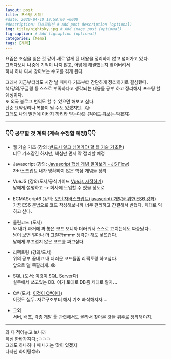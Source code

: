 ```yaml
---
layout: post
title: 포스팅 시작!
#date: 2020-04-10 19:58:00 +0000
#description: 디스크립션 # Add post description (optional)
img: title/nightsky.jpg # Add image post (optional)
fig-caption: # Add figcaption (optional)
categories: [Memo]
tags: [계획]
---
```


요즘은 초심을 잃은 것 같이 새로 알게 된 내용을 정리하지 않고 넘어가고 있다.  
그러다보니 나중에 기억이 나지 않고, 어떻게 해결했는지 잊어버려서  
하나 하나 다시 찾아보는 수고를 겪게 된다.

그래서 지금부터라도 시간 날 때마다 기초부터 간단하게 정리하기로 결심했다.  
책/강의/구글링 등 스스로 부족하다고 생각되는 내용들 공부 하고 정리해서 포스팅 할 예정이다.  
또 외국 블로그 번역도 할 수 있으면 해보고 싶다.  
단순 요약정리나 복붙이 될 수도 있겠지만...:cry:  
그래도 나의 발전에 이바지 하리라 믿는다:sweat: ~~(적어도 퇴보는 막겠지)~~

---  

### :point_down::point_down: 공부할 것 계획 (계속 수정할 예정):point_down::point_down:

- 웹 기술 기초 (강의 :[반드시 알고 넘어가야 할 웹 기술 기초편](https://www.inflearn.com/course/%EC%9B%B9-%EA%B8%B0%EC%88%A0-%EA%B8%B0%EC%B4%88))  
    너무 기초같긴 하지만, 핵심만 먼저 딱 정리할 예정  

- Javascript (강의: [Javascript 핵심 개념 알아보기 - JS Flow](https://www.inflearn.com/course/%ED%95%B5%EC%8B%AC%EA%B0%9C%EB%85%90-javascript-flow))  
    자바스크립트 내가 명확하지 않은 핵심 개념들 정리  

- VueJS (강의/도서/공식가이드 [Vue.js 시작하기](https://kr.vuejs.org/v2/guide/))  
    남에게 설명하고 -> 회사에 도입할 수 있을 정도로  

- ECMAScript6 (강의: [모던 자바스크립트(javascript) 개발을 위한 ES6 강좌](https://www.inflearn.com/course/es6-%EA%B0%95%EC%A2%8C-%EC%9E%90%EB%B0%94%EC%8A%A4%ED%81%AC%EB%A6%BD%ED%8A%B8))  
    가끔 ES6 문법으로 코드 작성해보니까 너무 편리하고 간결해서 반했다. 제대로 익히고 싶다.  

- 클린코드 (도서)  
    와 내가 과거에 짜 놓은 코드 보니까 더러워서 스스로 고치는데도 짜증났다..  
    남이 보면 얼마나 더 그럴까ㅠㅠㅠ
    생각만 해도 낯뜨겁다.  
    남에게 부끄럽지 않은 코드를 짜고싶다.  

- 리팩토링 (강의/도서)  
    위의 공부 끝내고 내 더러운 코드들좀 리팩토링 하고싶다.  
    앞으로 덜 쪽팔리게..:sob:  

- SQL (도서: [이것이 SQL Server다](https://www.aladin.co.kr/shop/wproduct.aspx?ItemId=86475549))  
    실무에서 쓰고있는 DB. 이거 토대로 DB좀 제대로 알자...

- C# (도서: [이것이 C#이다](https://www.aladin.co.kr/shop/wproduct.aspx?ItemId=152194373))  
    이것도 실무. 자료구조부터 해서 기초 빠삭해지자....  

- 그외  
    서버, 배포, 각종 개발 툴 관련해서도 몰라서 찾아본 것들 위주로 정리해야지.  

---

와 다 적어놓고 보니까  
욕심 한바가지다;;ㅋㅋㅋ  
그래도 하나하나 깨 나가는 맛이 있겠지  
나자신 화이팅:sunglasses::+1:

